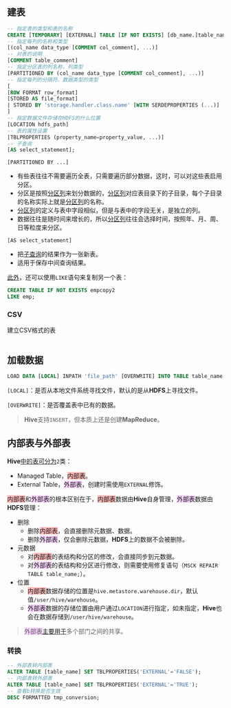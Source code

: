 ## 建表

```sql
-- 指定表的类型和表的名称
CREATE [TEMPORARY] [EXTERNAL] TABLE [IF NOT EXISTS] [db_name.]table_name 
-- 指定每列的名称和类型
[(col_name data_type [COMMENT col_comment], ...)]
-- 对表的说明
[COMMENT table_comment]
-- 指定分区表的列名称，列类型
[PARTITIONED BY (col_name data_type [COMMENT col_comment], ...)]
-- 指定每列的分隔符、数据类型的类型
[
[ROW FORMAT row_format] 
[STORED AS file_format]
| STORED BY 'storage.handler.class.name' [WITH SERDEPROPERTIES (...)] 
]
-- 指定数据文件存储在HDFS的什么位置
[LOCATION hdfs_path]
-- 表的属性设置
[TBLPROPERTIES (property_name=property_value, ...)] 
-- 子查询
[AS select_statement];
```

`[PARTITIONED BY ...]`

- 有些表往往不需要遍历全表，只需要遍历部分数据，这时，可以对这些表启用分区。
- 分区是按照<u>分区列</u>来划分数据的，<u>分区列</u>对应表目录下的子目录，每个子目录的名称实际上就是<u>分区列</u>的名称。
- <u>分区列</u>的定义与表中字段相似，但是与表中的字段无关，是独立的列。
- 数据往往是随时间来增长的，所以<u>分区列</u>往往会选择时间，按照年、月、周、日等粒度来分区。

`[AS select_statement]`

- 把<u>子查询</u>的结果作为一张新表。
- 适用于保存中间查询结果。

[此外](https://blog.csdn.net/helloxiaozhe/article/details/78443264)，还可以使用`LIKE`语句来复制另一个表：

```sql
CREATE TABLE IF NOT EXISTS empcopy2
LIKE emp;
```

### CSV

建立CSV格式的表

```

```



## 加载数据

```sql
LOAD DATA [LOCAL] INPATH 'file_path' [OVERWRITE] INTO TABLE table_name [PARTITION(partcol=val1,partcol2=val2...)]
```

`[LOCAL]`：是否从本地文件系统寻找文件，默认的是从**HDFS**上寻找文件。

`[OVERWRITE]`：是否覆盖表中已有的数据。

> **Hive**支持`INSERT`，但本质上还是创建**MapReduce**。



## 内部表与外部表

**Hive**[中的表可分为](https://blog.csdn.net/qq_36743482/article/details/78393678)`2`类：

- Managed Table，<span style=background:#ffb8b8>内部表</span>。
- External Table，<span style=background:#f8d2ff>外部表</span>，创建时需使用`EXTERNAL`修饰。

<span style=background:#ffb8b8>内部表</span>和<span style=background:#f8d2ff>外部表</span>的根本区别在于，<span style=background:#ffb8b8>内部表</span>数据由**Hive**自身管理，<span style=background:#f8d2ff>外部表</span>数据由**HDFS**管理：

- 删除
  - 删除<span style=background:#ffb8b8>内部表</span>，会直接删除元数据、数据。
  - 删除<span style=background:#f8d2ff>外部表</span>，仅会删除元数据，**HDFS**上的数据不会被删除。
- 元数据
  - 对<span style=background:#ffb8b8>内部表</span>的表结构和分区的修改，会直接同步到元数据。
  - 对<span style=background:#f8d2ff>外部表</span>的表结构和分区进行修改，则需要使用修复语句（`MSCK REPAIR TABLE table_name;`）。
- 位置
  - <span style=background:#ffb8b8>内部表</span>数据存储的位置是`hive.metastore.warehouse.dir`，默认值`/user/hive/warehouse`。
  - <span style=background:#f8d2ff>外部表</span>数据的存储位置由用户通过`LOCATION`进行指定，如未指定，**Hive**也会在数据存储到`/user/hive/warehouse`。

> <span style=background:#f8d2ff>外部表</span>[主要用于](http://www.jianshu.com/p/265456b606dc)多个部门之间的共享。

### 转换

```sql
-- 外部表转内部表
ALTER TABLE [table_name] SET TBLPROPERTIES('EXTERNAL'='FALSE');
-- 内部表转外部表
ALTER TABLE [table_name] SET TBLPROPERTIES('EXTERNAL'='TRUE');
-- 查看b转换是否生效
DESC FORMATTED tmp_conversion;
```

